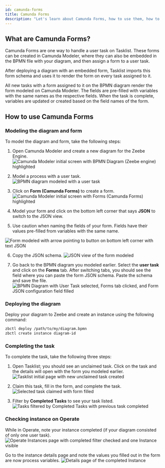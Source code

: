 ```yaml
---
id: camunda-forms
title: Camunda Forms
description: "Let's learn about Camunda Forms, how to use them, how to model them with a diagram, and deploying."
---
```


## What are Camunda Forms?

Camunda Forms are one way to handle a user task on Tasklist. These forms can be created in Camunda Modeler, where they can also be embedded in the BPMN file with your diagram, and then assign a form to a user task.

After deploying a diagram with an embedded form, Tasklist imports this form schema and uses it to render the form on every task assigned to it.

All new tasks with a form assigned to it on the BPMN diagram render the form modeled on Camunda Modeler. The fields are pre-filled with variables with the same names as the respective fields. When the task is complete, variables are updated or created based on the field names of the form.

## How to use Camunda Forms

### Modeling the diagram and form

To model the diagram and form, take the following steps:

1. Open Camunda Modeler and create a new diagram for the Zeebe Engine.
![Camunda Modeler initial screen with BPMN Diagram (Zeebe engine) highlighted](./img/camunda-forms-1-new-zeebe-diagram.png)

2. Model a process with a user task.
![BPMN diagram modeled with a user task](./img/camunda-forms-2-bpmn-creation.png)

3. Click on **Form (Camunda Forms)** to create a form.
![Camunda Modeler initial screen with Forms (Camunda Forms) highlighted](./img/camunda-forms-3-formjs-creation.png)

4. Model your form and click on the bottom left corner that says **JSON** to switch to the JSON view.

5. Use caution when naming the fields of your form. Fields have their values pre-filled from variables with the same name.

![Form modeled with arrow pointing to button on bottom left corner with text JSON](./img/camunda-forms-4-form-modeler.png)

6. Copy the JSON schema.
![JSON view of the form modeled](./img/camunda-forms-5-form-json.png)

7. Go back to the BPMN diagram you modeled earlier. Select the **user task** and click on the **Forms** tab. After switching tabs, you should see the field where you can paste the form JSON schema. Paste the schema and save the file.
![BPMN Diagram with User Task selected, Forms tab clicked, and Form JSON configuration field filled](./img/camunda-forms-6-set-form-json-user-task.png)

### Deploying the diagram

Deploy your diagram to Zeebe and create an instance using the following command:

```sh
zbctl deploy /path/to/my/diagram.bpmn
zbctl create instance diagram-id
```

### Completing the task

To complete the task, take the following three steps:

1. Open Tasklist; you should see an unclaimed task. Click on the task and the details will open with the form you modeled earlier.
![Tasklist initial page with new unclaimed task created](./img/camunda-forms-7-task-unclaimed.png)

2. Claim this task, fill in the form, and complete the task.
![Selected task claimed with form filled](./img/camunda-forms-8-task-claimed-filled.png)

3. Filter by **Completed Tasks** to see your task listed.
![Tasks filtered by Completed Tasks with previous task completed](./img/camunda-forms-9-task-completed-details-tasklist.png)

### Checking instance on Operate

While in Operate, note your instance completed (if your diagram consisted of only one user task).
![Operate Instances page with completed filter checked and one Instance visible](./img/camunda-forms-10-process-instances-page.png)

Go to the instance details page and note the values you filled out in the form are now process variables.
![Details page of the completed Instance](./img/camunda-forms-11-process-completed-single-instance.png)
